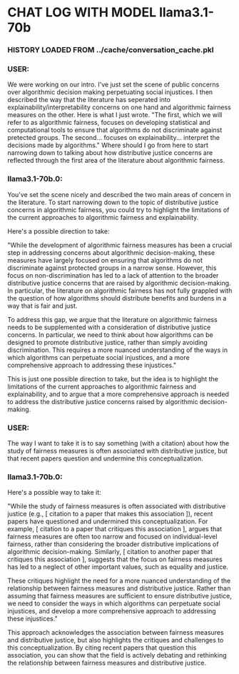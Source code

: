 # CHAT LOG WITH MODEL llama3.1-70b

### HISTORY LOADED FROM ../cache/conversation_cache.pkl
### USER:
We were working on our intro. I've just set the scene of public concerns over algorithmic decision making perpetuating social injustices. I then described the way that the literature has seperated into explainability/interpretability concerns on one hand and algorithmic fairness measures on the other. Here is what I just wrote. "The first, which we will refer to as algorithmic fairness, focuses on developing statistical and computational tools to ensure that algorithms do not discriminate against pretected groups. The second... focuses on explainability... interpret the decisions made by algorithms." Where should I go from here to start narrowing down to talking about how distributive justice concerns are reflected through the first area of the literature about algorithmic fairness. 
### llama3.1-70b.0:
You've set the scene nicely and described the two main areas of concern in the literature. To start narrowing down to the topic of distributive justice concerns in algorithmic fairness, you could try to highlight the limitations of the current approaches to algorithmic fairness and explainability.

Here's a possible direction to take:

"While the development of algorithmic fairness measures has been a crucial step in addressing concerns about algorithmic decision-making, these measures have largely focused on ensuring that algorithms do not discriminate against protected groups in a narrow sense. However, this focus on non-discrimination has led to a lack of attention to the broader distributive justice concerns that are raised by algorithmic decision-making. In particular, the literature on algorithmic fairness has not fully grappled with the question of how algorithms should distribute benefits and burdens in a way that is fair and just.

To address this gap, we argue that the literature on algorithmic fairness needs to be supplemented with a consideration of distributive justice concerns. In particular, we need to think about how algorithms can be designed to promote distributive justice, rather than simply avoiding discrimination. This requires a more nuanced understanding of the ways in which algorithms can perpetuate social injustices, and a more comprehensive approach to addressing these injustices."

This is just one possible direction to take, but the idea is to highlight the limitations of the current approaches to algorithmic fairness and explainability, and to argue that a more comprehensive approach is needed to address the distributive justice concerns raised by algorithmic decision-making.
### USER:
The way I want to take it is to say something (with a citation) about how the study of fairness measures is often associated with distributive justice, but that recent papers question and undermine this conceptualization.
### llama3.1-70b.0:
Here's a possible way to take it:

"While the study of fairness measures is often associated with distributive justice (e.g., [ citation to a paper that makes this association ]), recent papers have questioned and undermined this conceptualization. For example, [ citation to a paper that critiques this association ], argues that fairness measures are often too narrow and focused on individual-level fairness, rather than considering the broader distributive implications of algorithmic decision-making. Similarly, [ citation to another paper that critiques this association ], suggests that the focus on fairness measures has led to a neglect of other important values, such as equality and justice.

These critiques highlight the need for a more nuanced understanding of the relationship between fairness measures and distributive justice. Rather than assuming that fairness measures are sufficient to ensure distributive justice, we need to consider the ways in which algorithms can perpetuate social injustices, and develop a more comprehensive approach to addressing these injustices."

This approach acknowledges the association between fairness measures and distributive justice, but also highlights the critiques and challenges to this conceptualization. By citing recent papers that question this association, you can show that the field is actively debating and rethinking the relationship between fairness measures and distributive justice.
